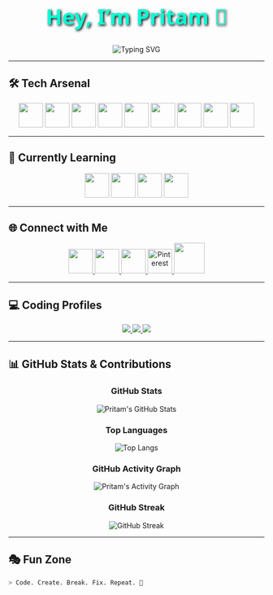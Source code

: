  <!--  - 👋 Hi, I’m @Pritamx4
- 👀 I’m interested in frontend development
- 🌱 I’m currently learning javascript
- 💞️ I’m looking to collaborate on coolanimations on my frontend
- 📫 Reach me through my Pinterest account:Pritamx4
- 😄 Pronouns: he/him
- ⚡ Fun fact: I'm always smile  -->

<!---
Pritamx4/Pritamx4 is a ✨ special ✨ repository because its `README.md` (this file) appears on your GitHub profile.
You can click the Preview link to take a look at your changes.
--->

<!-- =================== HERO SECTION =================== -->
<h1 align="center" style="font-family: 'Segoe UI', Tahoma, Verdana, sans-serif; font-size:3em; color:#00FFD5; text-shadow: 2px 2px 5px #000000;">
  Hey, I’m Pritam 👋
</h1>

<p align="center"> <img src="https://readme-typing-svg.herokuapp.com?font=Orbitron&pause=1000&center=true&vCenter=true&width=650&size=28&color=00FFD5&lines=Frontend+Developer;Loves+Cool+Animations;Always+Smiling+%F0%9F%98%84;Learning+New+Tech+Everyday" alt="Typing SVG" />
</p>


---

<!-- =================== TECH ARSENAL =================== -->
## 🛠️ Tech Arsenal
<div align="center">
  <img src="https://skillicons.dev/icons?i=html" width="48" height="48" />
  <img src="https://skillicons.dev/icons?i=css" width="48" height="48" />
  <img src="https://skillicons.dev/icons?i=js" width="48" height="48" />
  <img src="https://skillicons.dev/icons?i=tailwind" width="48" height="48" />
 <img src="https://skillicons.dev/icons?i=nodejs" width="48" height="48" />
 <img src="https://skillicons.dev/icons?i=git" width="48" height="48" />
 <img src="https://skillicons.dev/icons?i=github" width="48" height="48" />
 <img src="https://skillicons.dev/icons?i=vite" width="48" height="48" />
 <img src="https://skillicons.dev/icons?i=mysql" width="48" height="48" />
</div>


---

## 🚀 Currently Learning
<div align="center">
  <img src="https://skillicons.dev/icons?i=react" width="48" height="48" />
  <img src="https://skillicons.dev/icons?i=nextjs" width="48" height="48" />
  <img src="https://skillicons.dev/icons?i=threejs" width="48" height="48" />
  <img src="https://skillicons.dev/icons?i=java" width="48" height="48" />
</div>

---

## 🌐 Connect with Me
<div align="center">
  <a href="https://www.linkedin.com/in/pritam-singh-ab3943296">
    <img src="https://upload.wikimedia.org/wikipedia/commons/c/ca/LinkedIn_logo_initials.png" width="48" height="48" />
  </a>
  <a href="https://x.com/Pritamx4_">
    <img src="https://skillicons.dev/icons?i=twitter" width="48" height="48" />
  </a>
  <a href="https://instagram.com/pritamx4_">
    <img src="https://skillicons.dev/icons?i=instagram" width="48" height="48" />
  </a>
  <a href="https://pinterest.com/pritamx4">
    <img src="https://upload.wikimedia.org/wikipedia/commons/0/08/Pinterest-logo.png" width="48" height="48" alt="Pinterest" />
  </a>
  <a href="https://www.youtube.com/@Pritamx4-Studio">
    <img src="https://upload.wikimedia.org/wikipedia/commons/0/09/YouTube_full-color_icon_%282017%29.svg" width="60" height="60"/>
  </a>
</div>

---

## 💻 Coding Profiles
<div align="center">

<a href="https://leetcode.com/u/pritamx4">
  <img src="https://img.shields.io/badge/LeetCode-FFA116?style=for-the-badge&logo=leetcode&logoColor=black" />
</a>

<a href="https://www.geeksforgeeks.org/user/pritamx4">
  <img src="https://img.shields.io/badge/GeeksforGeeks-2F8D46?style=for-the-badge&logo=geeksforgeeks&logoColor=white" />
</a>

<a href="https://www.hackerrank.com/profile/Pritamx4">
  <img src="https://img.shields.io/badge/HackerRank-00EA64?style=for-the-badge&logo=hackerrank&logoColor=white" />
</a>

</div>

---

## 📊 GitHub Stats & Contributions
<div align="center">

### GitHub Stats
![Pritam's GitHub Stats](https://github-readme-stats.vercel.app/api?username=pritamx4&show_icons=true&theme=radical&hide_border=false)

### Top Languages
![Top Langs](https://github-readme-stats.vercel.app/api/top-langs/?username=pritamx4&layout=compact&theme=radical&hide_border=false)

### GitHub Activity Graph
![Pritam's Activity Graph](https://github-readme-activity-graph.vercel.app/graph?username=pritamx4&theme=react-dark&area=true)

### GitHub Streak
![GitHub Streak](https://github-readme-streak-stats.herokuapp.com/?user=pritamx4&theme=radical&hide_border=false) 

</div>





---

## 🎭 Fun Zone
```bash
> Code. Create. Break. Fix. Repeat. 🚀


